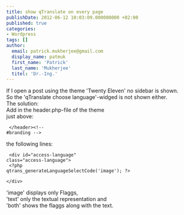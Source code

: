 ```yaml
---
title: show qTranslate on every page
publishDate: 2012-06-12 10:03:09.000000000 +02:00
published: true
categories:
- Wordpress
tags: []
author:
  email: patrick.mukherjee@gmail.com
  display_name: patmuk
  first_name: 'Patrick'
  last_name: 'Mukherjee'
  titel: 'Dr.-Ing.'
---
```

If I open a post using the theme 'Twenty Eleven' no sidebar is shown.<br />
  So the 'qTranslate choose language'-widged is not shown either.<br />
  The solution:<br />
  Add in the header.php-file of the theme<br />
  just above:<br />
  <code><br />
&lt;/header>&lt;!-- #branding --&gt;<br />
</code><br />
  the following lines:<br />
  <code><br />
  &lt;div id="access-language" class="access-language"&gt;<br />
       &lt;?php qtrans_generateLanguageSelectCode('image'); ?&gt;<br />
  &lt;/div&gt;<br />
</code><br />
  'image' displays only Flaggs,<br />
  'text' only the textual representation and<br />
  'both' shows the flaggs along with the text.
</p>